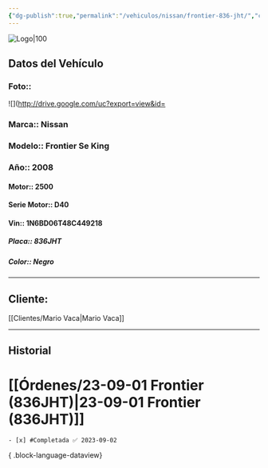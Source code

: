 ```yaml
---
{"dg-publish":true,"permalink":"/vehiculos/nissan/frontier-836-jht/","created":"","updated":""}
---
```


![Logo|100](http://drive.google.com/uc?export=view&id=137fl3TIZ0-PU8b-Pt0bsjclwHub_u78G)

## Datos del Vehículo 
### Foto:: 
![](http://drive.google.com/uc?export=view&id=

### Marca:: Nissan
### Modelo:: Frontier Se King
### Año:: 2008
#### Motor:: 2500
#### Serie Motor:: D40
#### Vin:: 1N6BD06T48C449218
##### Placa:: 836JHT
##### Color:: Negro
---

## Cliente:

[[Clientes/Mario Vaca\|Mario Vaca]]

---

## Historial

# [[Órdenes/23-09-01 Frontier (836JHT)\|23-09-01 Frontier (836JHT)]]

    - [x] #Completada ✅ 2023-09-02

{ .block-language-dataview} 